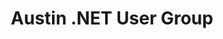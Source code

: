 ---
state: TX
region: Austin
title: Austin .NET User Group
group_url: http://adnug.org/
topics: [ dotnet, webdev ]
---